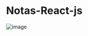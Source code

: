 # Notas-React-js
![image](https://user-images.githubusercontent.com/100545487/167673246-0a6b5211-a22b-4509-8d83-a348d2fb2828.png)
